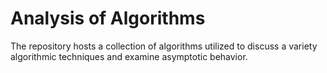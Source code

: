 # Analysis of Algorithms

The repository hosts a collection of algorithms utilized to discuss a variety algorithmic techniques and examine asymptotic behavior.
